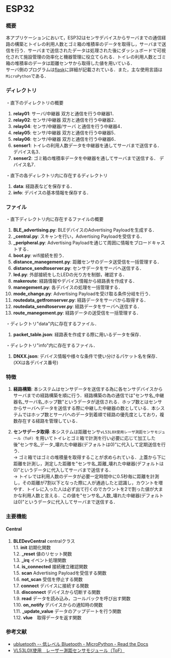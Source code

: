 # ESP32
### 概要
本アプリケーションにおいて，ESP32はセンサデバイスからサーバまでの通信経路の構築とトイレの利用人数とゴミ箱の堆積率のデータを取得し，サーバまで送信を行う．サーバまで送信されたデータは処理された後にダッシュボードで可視化されて施設管理の効率化と機器管理に役立てられる．トイレの利用人数とゴミ箱の堆積率のデータは距離センサから取得した値を用いている．  
サーバ側のプログラムは[flask](https://github.com/Fel615/IoTDojo_fri2nd/tree/main/flask)に詳細が記載されている．また，主な使用言語は`MicroPython`である．

### ディレクトリ
・直下のディレクトリの概要  
1. **relay01**: サーバ/中継器 双方と通信を行う中継器1．  
2. **relay02**: センサ/中継器 双方と通信を行う中継器2．  
3. **relay04**: センサ/中継器/サーバ と通信を行う中継器4．  
4. **relay05**: センサ/中継器 双方と通信を行う中継器5．  
5. **relay06**: センサ/中継器 双方と通信を行う中継器6．  
6. **senser1**: トイレの利用人数データを中継器を通してサーバまで送信する．デバイス名3．  
7. **senser2**: ゴミ箱の堆積率データを中継器を通してサーバまで送信する．  デバイス名7．

・直下の各ディレクトリ内に存在するディレクトリ
1. **data**: 経路表などを保存する．  
2. **info**: デバイスの基本情報を保存する．  

### ファイル
・直下ディレクトリ内に存在するファイルの概要
1. **BLE_advertising.py**: BLEデバイスのAdvertising Payloadを生成する．
2. **_central.py**: スキャンを行い，Advertising Payloadを受信する．
3. **_peripheral.py**: Advertising Payloadを通じて周囲に情報をブロードキャストする．
4. **boot.py**: wifi接続を担う．
5. **distance_manegement.py**: 距離センサのデータ送受信を一括管理する．
6. **distance_sendtoserver.py**: センサデータをサーバへ送信する．
7. **led.py**: 外部接続をしたLEDの光り方を制御，確認する．
8. **makeroute**: 経路情報やデバイス情報から経路表を作成する．
9. **manegement.py**: 各デバイスの処理を一括管理する．
10. **mode_change.py**: Advertising Payloadを受け取る条件分岐を行う．
12. **routedata_getfromserver.py**: 経路データをサーバから取得する．
13. **routedata_sendtoserver.py**: 経路データをサーバへ送信する．
14. **route_manegement.py**: 経路データの送受信を一括管理する．

・ディレクトリ"data"内に存在するファイル．  
1. **packet_table.json**: 経路表を作成する際に用いるデータを保存．

・ディレクトリ"info"内に存在するファイル．  
1. **DNXX.json**: デバイス情報や様々な条件で使い分けるパケット名を保存．(XXは各デバイス番号)

### 特徴
1. **経路構築**: 本システムはセンサデータを送信する為に各センサデバイスからサーバまでの経路構築を順に行う．経路構築の為の通信では"センサ名_中継器名_サーバ名_ホップ数"というデータが送信される．ホップ数とはセンサからサーバへデータを送信する際に中継した中継器の数としている．本システムではホップ数とサーバへのデータ到着順で経路の優先度としており，複数存在する経路を管理している．

2. **センサデータ取得**: 本システムは距離センサ`vL53L0X使用レーザ測距センサモジュール（ToF）`を用いてトイレとゴミ箱で計測を行い必要に応じて加工した後"センサ名_データ_壊れた中継器(デフォルトは0)"に代入して定期送信を行う．  
→ ゴミ箱ではゴミの堆積量を取得することが求められている．上蓋から下に距離を計測し，測定した距離を"センサ名_距離_壊れた中継器(デフォルトは0)"というデータに代入してサーバまで送信する．  
→ トイレでは利用人数のデータが必要一定時間中に0.5秒毎に距離を計測し，その距離が7割以下となった際に人が通過したと認識し，カウントを増やす．トイレに入った人は必ず出て行くのでカウントを2で割った値が大まかな利用人数と言える．この値を"センサ名_人数_壊れた中継器(デフォルトは0)"というデータに代入してサーバまで送信する．

### 主要機能
#### Central
1. **BLEDevCentral** centralクラス  
   1.1. **__init__** 初期化関数  
   1.2. **_reset** 値のリセット関数  
   1.3. **_irq** イベント処理関数  
   1.4. **is_connected** 接続確立確認関数  
   1.5. **scan** Advertising Payloadを受信する関数  
   1.6. **not_scan** 受信を停止する関数  
   1.7. **connect** デバイスに接続する関数  
   1.8. **disconnect** デバイスから切断する関数  
   1.9. **read** データを読み込み，コールバックを呼び出す関数  
   1.10. **on_notify** デバイスからの通知時の関数  
   1.11. **_update_value** データのアップデートを行う関数  
   1.12. **vlue**　取得データを返す関数  
   
   

### 参考文献
- [ubluetooth -- 低レベル Bluetooth - MicroPython - Read the Docs](https://micropython-docs-ja.readthedocs.io/ja/v1.16ja/library/ubluetooth.html)
- [VL53L0X使用　レーザー測距センサモジュール（ToF）](https://akizukidenshi.com/catalog/g/gM-12590/)

